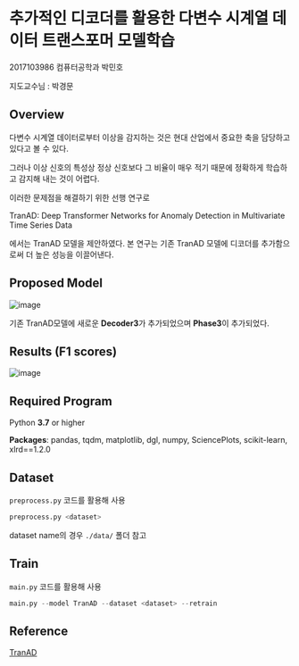 # 추가적인 디코더를 활용한 다변수 시계열 데이터 트랜스포머 모델학습
2017103986 컴퓨터공학과 박민호

지도교수님 : 박경문

## Overview
다변수 시계열 데이터로부터 이상을 감지하는 것은 현대 산업에서 중요한 축을 담당하고 있다고 볼 수 있다. 

그러나 이상 신호의 특성상 정상 신호보다 그 비율이 매우 적기 때문에 정확하게 학습하고 감지해 내는 것이 어렵다. 

이러한 문제점을 해결하기 위한 선행 연구로 

TranAD: Deep Transformer Networks for Anomaly Detection in Multivariate Time Series Data

에서는 TranAD 모델을 제안하였다. 본 연구는 기존 TranAD 모델에 디코더를 추가함으로써 더 높은 성능을 이끌어낸다.

## Proposed Model
![image](https://user-images.githubusercontent.com/30232685/204455701-573f5256-f32e-4c0e-a962-4e63e1254f4f.png)

기존 TranAD모델에 새로운 **Decoder3**가 추가되었으며 **Phase3**이 추가되었다.

## Results (F1 scores)
![image](https://user-images.githubusercontent.com/30232685/204462018-897dc64e-206b-48ee-995c-e3b06dc20dc0.png)

## Required Program

Python **3.7** or higher

**Packages**: pandas, tqdm, matplotlib, dgl, numpy, SciencePlots, scikit-learn, xlrd==1.2.0

## Dataset
`preprocess.py` 코드를 활용해 사용

```python
preprocess.py <dataset> 
```

dataset name의 경우 `./data/` 폴더 참고

## Train
`main.py` 코드를 활용해 사용

```python
main.py --model TranAD --dataset <dataset> --retrain
```

## Reference
[TranAD](http://vldb.org/pvldb/vol15/p1201-tuli.pdf)

